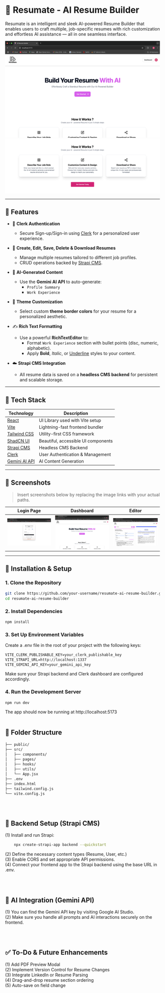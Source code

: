# 📝 Resumate - AI Resume Builder

Resumate is an intelligent and sleek AI-powered Resume Builder that enables users to craft multiple, job-specific resumes with rich customization and effortless AI assistance — all in one seamless interface.

![Project Banner](./img1.png) <!-- You can replace this with your banner image -->
![Project Banner](./img2.png)

---

## 🚀 Features

- 🔐 **Clerk Authentication**
  - Secure Sign-up/Sign-in using [Clerk](https://clerk.dev/) for a personalized user experience.

- 📄 **Create, Edit, Save, Delete & Download Resumes**
  - Manage multiple resumes tailored to different job profiles.
  - CRUD operations backed by [Strapi CMS](https://strapi.io/).

- 🧠 **AI-Generated Content**
  - Use the **Gemini AI API** to auto-generate:
    - `Profile Summary`
    - `Work Experience`

- 🎨 **Theme Customization**
  - Select custom **theme border colors** for your resume for a personalized aesthetic.

- ✍️ **Rich Text Formatting**
  - Use a powerful **RichTextEditor** to:
    - Format `Work Experience` section with bullet points (disc, numeric, alphabetic).
    - Apply **Bold**, *Italic*, or <u>Underline</u> styles to your content.

- ☁️ **Strapi CMS Integration**
  - All resume data is saved on a **headless CMS backend** for persistent and scalable storage.

---

## 🧰 Tech Stack

| Technology     | Description                          |
|----------------|--------------------------------------|
| [React](https://reactjs.org/)       | UI Library used with Vite setup     |
| [Vite](https://vitejs.dev/)         | Lightning-fast frontend bundler     |
| [Tailwind CSS](https://tailwindcss.com/) | Utility-first CSS framework         |
| [ShadCN UI](https://ui.shadcn.dev/) | Beautiful, accessible UI components |
| [Strapi CMS](https://strapi.io/)    | Headless CMS Backend                |
| [Clerk](https://clerk.dev/)         | User Authentication & Management    |
| [Gemini AI API](https://ai.google.dev/) | AI Content Generation               |

---

## 📸 Screenshots

> Insert screenshots below by replacing the image links with your actual paths.

| Login Page | Dashboard | Editor |
|------------|-----------|--------|
| ![Login](./img12.png) | ![Dashboard](./img1.png) | ![Editor](./img7.png) |

---

## 🔧 Installation & Setup

### 1. Clone the Repository

```bash
git clone https://github.com/your-username/resumate-ai-resume-builder.git
cd resumate-ai-resume-builder
```

### 2. Install Dependencies

```bash
npm install
```


### 3. Set Up Environment Variables
Create a .env file in the root of your project with the following keys:

    VITE_CLERK_PUBLISHABLE_KEY=your_clerk_publishable_key
    VITE_STRAPI_URL=http://localhost:1337
    VITE_GEMINI_API_KEY=your_gemini_api_key


Make sure your Strapi backend and Clerk dashboard are configured accordingly.


### 4. Run the Development Server
    npm run dev
The app should now be running at http://localhost:5173
<br><br>

## 🧪 Folder Structure

    ├── public/
    ├── src/
    │   ├── components/
    │   ├── pages/
    │   ├── hooks/
    │   ├── utils/
    │   └── App.jsx
    ├── .env
    ├── index.html
    ├── tailwind.config.js
    └── vite.config.js
<br><br>

## 📂 Backend Setup (Strapi CMS)


(1) Install and run Strapi:
```bash
    npx create-strapi-app backend --quickstart
```
    
(2) Define the necessary content types (Resume, User, etc.)
<br>
(3) Enable CORS and set appropriate API permissions.
<br>
(4) Connect your frontend app to the Strapi backend using the base URL in .env.

<br><br>

## 🤖 AI Integration (Gemini API)

(1) You can find the Gemini API key by visiting Google AI Studio. <br>
(2) Make sure you handle all prompts and AI interactions securely on the frontend.

<br><br>

## ✅ To-Do & Future Enhancements

 (1) Add PDF Preview Modal
  <br>
 (2) Implement Version Control for Resume Changes
  <br>
 (3) Integrate LinkedIn or Resume Parsing
  <br>
 (4) Drag-and-drop resume section ordering
  <br>
 (5) Auto-save on field change
  <br>
